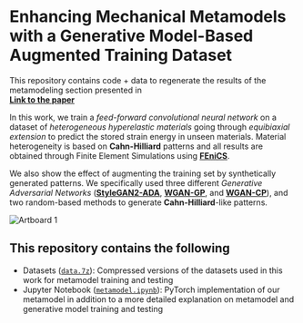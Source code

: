 # Enhancing Mechanical Metamodels with a Generative Model-Based Augmented Training Dataset
This repository contains code + data to regenerate the results of the metamodeling section presented in  
[**Link to the paper**](https://arxiv.org/abs/2203.04183)  

In this work, we train a _feed-forward convolutional neural network_ on a dataset of _heterogeneous hyperelastic materials_ going through _equibiaxial extension_ to predict the stored strain energy in unseen materials. Material heterogeneity is based on **Cahn-Hilliard** patterns and all results are obtained through Finite Element Simulations using [**FEniCS**](https://fenicsproject.org/).

We also show the effect of augmenting the training set by synthetically generated patterns. We specifically used three different _Generative Adversarial Networks_ ([**StyleGAN2-ADA**](https://github.com/NVlabs/stylegan2-ada), [**WGAN-GP**](https://arxiv.org/abs/1704.00028), and [**WGAN-CP**](https://arxiv.org/abs/1701.07875)), and two random-based methods to generate **Cahn-Hilliard**-like patterns.

![Artboard 1](https://user-images.githubusercontent.com/54042195/155399467-73932dcd-3a15-45cf-aa1d-c895c52af122.png)

## This repository contains the following
* Datasets ([`data.7z`](data.7z)): Compressed versions of the datasets used in this work for metamodel training and testing
* Jupyter Notebook ([`metamodel.ipynb`](metamodel.ipynb)): PyTorch implementation of our metamodel in addition to a more detailed explanation on metamodel and generative model training and testing
